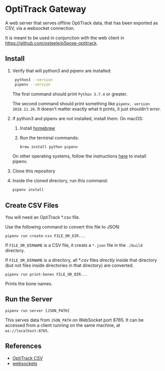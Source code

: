 # OptiTrack Gateway

A web server that serves offline OptiTrack data, that has been exported as CSV,
via a websocket connection.

It is meant to be used in conjunction with the web client in
<https://github.com/osteele/p5pose-optitrack>.

## Install

1. Verify that will python3 and pipenv are installed:

   ```sh
    python3 --version
    pipenv --version
    ```

    The first command should print `Python 3.7.4` or greater.

    The second command should print something like `pipenv, version 2018.11.26`.
    It doesn't matter exactly what it prints, it just shouldn't error.

2. If python3 and pipenv are not installed, install them. On macOS:

   1. Install [homebrew](https://brew.sh)
   2. Run the terminal commands:

      ```sh
      brew install python pipenv
      ```

   On other operating systems, follow the instructions
   [here](https://pipenv.kennethreitz.org/en/latest/) to install pipenv.

3. Clone this repository
4. Inside the cloned directory, run this command:

   ```sh
   pipenv install
   ```

## Create CSV Files

You will need an OptiTrack *.csv file.

Use the following command to convert this file to JSON:

`pipenv run create-csv FILE_OR_DIR...`

If `FILE_OR_DIRNAME` is a CSV file, it creats a `*.json` file in the
`./build` directory.

If `FILE_OR_DIRNAME` is a directory, all *.csv files *directly* inside that
directory (but not files inside directories in that directory) are converted.

`pipenv run print-bones FILE_OR_DIR...`

Prints the bone names.

## Run the Server

`pipenv run server [JSON_PATH]`

This serves data from `JSON_PATH` on WebSocket port 8765. It can be accessed
from a client running on the same machine, at `ws://localhost:8765`.

## References

* [OptiTrack CSV](https://v21.wiki.optitrack.com/index.php?title=Data_Export:_CSV)
* [websockets](https://websockets.readthedocs.io/en/stable/)
